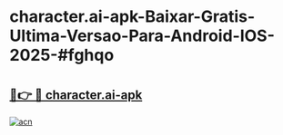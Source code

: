 # character.ai-apk-Baixar-Gratis-Ultima-Versao-Para-Android-IOS-2025-#fghqo

# <h2><a href="https://ainizakaria.my?title=character.ai-apk&ref=24M">🔗👉 🔴 character.ai-apk</a></h2>

[![acn](https://github.com/user-attachments/assets/0f9c940e-d8b0-45ae-aac7-cd30a18b3e1c)](https://ainizakaria.my?title=character.ai-apk&ref=24M)

